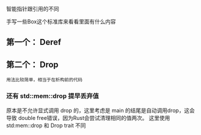 智能指针跟引用的不同

手写一些Box这个标准库来看看里面有什么内容


## 第一个： Deref

## 第二个： Drop
    用法比较简单，相当于在析构前的代码

### 还有 std::mem::drop 提早丢弃值
 原本是不允许显式调用 drop 的，这里考虑是 main 的结尾是自动调用drop，这会导致 double free错误，因为Rust会尝试清理相同的值两次。
 这里使用 std:mem::drop 和 Drop trait 不同